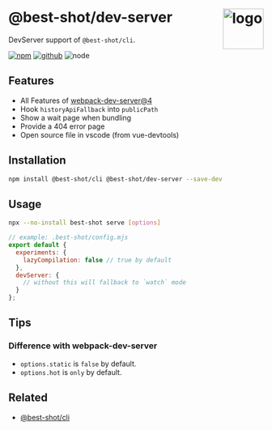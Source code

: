 # @best-shot/dev-server <img src="https://cdn.jsdelivr.net/gh/best-shot/best-shot/packages/core/logo.svg" alt="logo" height="80" align="right">

DevServer support of `@best-shot/cli`.

[![npm][npm-badge]][npm-url]
[![github][github-badge]][github-url]
![node][node-badge]

[npm-url]: https://www.npmjs.com/package/@best-shot/dev-server
[npm-badge]: https://img.shields.io/npm/v/@best-shot/dev-server.svg?style=flat-square&logo=npm
[github-url]: https://github.com/best-shot/best-shot/tree/master/packages/dev-server
[github-badge]: https://img.shields.io/npm/l/@best-shot/dev-server.svg?style=flat-square&colorB=blue&logo=github
[node-badge]: https://img.shields.io/node/v/@best-shot/dev-server.svg?style=flat-square&colorB=green&logo=node.js

## Features

- All Features of [webpack-dev-server@4](https://webpack.js.org/configuration/dev-server/)
- Hook `historyApiFallback` into `publicPath`
- Show a wait page when bundling
- Provide a 404 error page
- Open source file in vscode (from vue-devtools)

## Installation

```bash
npm install @best-shot/cli @best-shot/dev-server --save-dev
```

## Usage

```bash
npx --no-install best-shot serve [options]
```

```mjs
// example: .best-shot/config.mjs
export default {
  experiments: {
    lazyCompilation: false // true by default
  },
  devServer: {
    // without this will fallback to `watch` mode
  }
};
```

## Tips

### Difference with webpack-dev-server

- `options.static` is `false` by default.
- `options.hot` is `only` by default.

## Related

- [@best-shot/cli](../cli)
